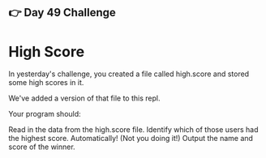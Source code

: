 ## 👉 Day 49 Challenge
# High Score
In yesterday's challenge, you created a file called high.score and stored some high scores in it.

We've added a version of that file to this repl.

Your program should:

Read in the data from the high.score file.
Identify which of those users had the highest score. Automatically! (Not you doing it!)
Output the name and score of the winner.